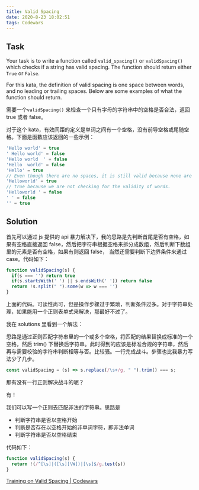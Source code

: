 ```yaml
---
title: Valid Spacing
date: 2020-8-23 18:02:51
tags: Codewars
---
```

## Task

Your task is to write a function called `valid_spacing()` or `validSpacing()` which checks if a string has valid spacing. The function should return either `True` or `False`.

For this kata, the definition of valid spacing is one space between words, and no leading or trailing spaces. Below are some examples of what the function should return.

需要一个`validSpacing()`  来检查一个只有字母的字符串中的空格是否合法，返回 true 或者 false。

对于这个 kata，有效间距的定义是单词之间有一个空格，没有前导空格或尾随空格。下面是函数应该返回的一些示例：

```js
'Hello world' = true
' Hello world' = false
'Hello world  ' = false
'Hello  world' = false
'Hello' = true
// Even though there are no spaces, it is still valid because none are needed
'Helloworld' = true 
// true because we are not checking for the validity of words.
'Helloworld ' = false
' ' = false
'' = true
```

## Solution

首先可以通过  js 提供的 api 暴力解决下，我的思路是先判断首尾是否有空格，如果有空格直接返回 false，然后把字符串根据空格来拆分成数组，然后判断下数组里的元素是否有空格，如果有则返回 false， 当然还需要判断下边界条件来通过 case。代码如下：

```js
function validSpacing(s) {
  if(s === '') return true
  if(s.startsWith(' ') || s.endsWith(' ')) return false
  return !s.split(" ").some(w => w === '')
}
```

上面的代码。可读性尚可，但是操作步骤过于繁琐，判断条件过多。对于字符串处理，如果能用一个正则表单式来解决，那最好不过了。

我在 solutions 里看到一个解法：

思路是通过正则匹配字符串里的一个或多个空格，将匹配的结果替换成标准的一个空格，然后 trim() 下替换后字符串。此时得到的应该是标准合规的字符串，然后再与需要校验的字符串判断相等与否。比较骚。一行完成战斗。步骤也比我暴力写法少了几步。

```js
const validSpacing = (s) => s.replace(/\s+/g, " ").trim() === s;
```

那有没有一行正则解决战斗的呢？

有！

我们可以写一个正则去匹配非法的字符串。思路是

- 判断字符串是否以空格开始
- 判断是否存在以空格开始的非单词字符，即非法单词
- 判断字符串是否以空格结束

代码如下：

```js
function validSpacing(s) {
  return !(/^[\s]|([\s][\W])|[\s]$/g.test(s))
}
```

[Training on Valid Spacing | Codewars](https://www.codewars.com/kata/5f77d62851f6bc0033616bd8/train/javascript?collection&#x3D;strings-130)
